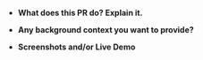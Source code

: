 <!--
Remove the fields that are not appropriate
Please include:
-->

- **What does this PR do? Explain it.**

- **Any background context you want to provide?**

- **Screenshots and/or Live Demo**
